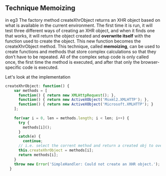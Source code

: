 
## Technique Memoizing
in eg3 The factory method createXhrObject returns an XHR object based on what is available in
the current environment. The first time it is run, it will test three different ways of creating an XHR
object, and when it finds one that works, it will return the object created and **overwrite itself**
with the function used to create the object. This new function becomes the createXhrObject
method. This technique, called **memoizing**, can be used to create functions and methods that
store complex calculations so that they don’t have to be repeated. All of the complex setup code
is only called once, the first time the method is executed, and after that only the browser-specific
code is executed.

Let's look at the implementation
```javascript
createXhrObject: function() {
    var methods = [
      function() { return new XMLHttpRequest(); },
      function() { return new ActiveXObject('Msxml2.XMLHTTP'); },
      function() { return new ActiveXObject('Microsoft.XMLHTTP'); }
    ];
    
    for(var i = 0, len = methods.length; i < len; i++) {
      try {
        methods[i]();
      }
      catch(e) {
        continue;
      // i.e. select the corrent method and return a created obj to overwrite it.     
      this.createXhrObject = methods[i]; 
      return methods[i];
    }
    throw new Error('SimpleHandler: Could not create an XHR object.');
  } 
  ```

